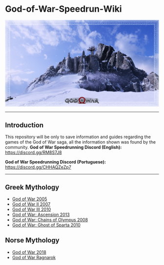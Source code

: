 # God-of-War-Speedrun-Wiki
![Image of header](https://github.com/rbastronomy/God-of-War-Speedrun-Wiki/blob/main/images/mimir-mountain.jpg)
- - - -
## Introduction
This repository will be only to save information and guides regarding the games of the God of War saga, all the information shown was found by the community.
**God of War Speedrunning Discord (English):** https://discord.gg/RM8S7J8

**God of War Speedrunning Discord (Portuguese):** https://discord.gg/CHHAQZeZp7
- - - -
## Greek Mythology
- [God of War 2005]()
- [God of War II 2007]()
- [God of War III 2010]()
- [God of War: Ascension 2013]()
- [God of War: Chains of Olympus 2008]()
- [God of War: Ghost of Sparta 2010]()

## Norse Mythology
- [God of War 2018](https://github.com/rbastronomy/God-of-War-Speedrun-Wiki/tree/main#god-of-war-2018)
- [God of War Ragnarok](https://github.com/rbastronomy/God-of-War-Speedrun-Wiki/tree/main#god-of-war-ragnarok)